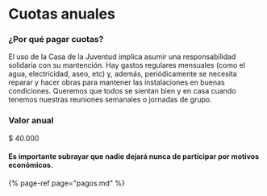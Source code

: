 # Cuotas anuales



### ¿Por qué pagar cuotas?

El uso de la Casa de la Juventud implica asumir una responsabilidad solidaria con su mantención. Hay gastos regulares mensuales \(como el agua, electricidad, aseo, etc\) y, además, periódicamente se necesita reparar y hacer obras para mantener las instalaciones en buenas condiciones. Queremos que todos se sientan bien y en casa cuando tenemos nuestras reuniones semanales o jornadas de grupo.

### Valor anual

$ 40.000

#### Es importante subrayar que nadie dejará nunca de participar por motivos económicos.

{% page-ref page="pagos.md" %}

